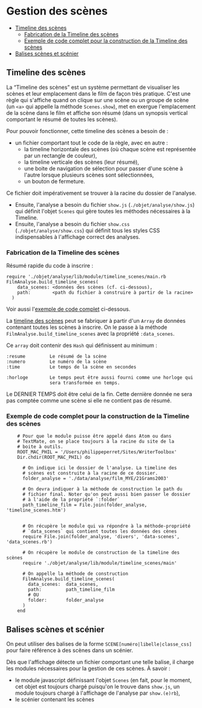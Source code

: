 # Gestion des scènes

* [Timeline des scènes](#timelinedescenes)
  * [Fabrication de la Timeline des scènes](#fabricationtimelinesceneapartirdefichier)
  * [Exemple de code complet pour la construction de la Timeline des scènes](#exempledecodecompletconstructiontimelinescenes)
* [Balises scènes et scénier](#balisesscenesetscenier)

<a name='timelinedescenes'></a>

## Timeline des scènes

La “Timeline des scènes” est un système permettant de visualiser les scènes et leur emplacement dans le film de façon très pratique. C'est une règle qui s'affiche quand on clique sur une scène ou un groupe de scène (un `<a>` qui appelle la méthode `Scenes.show`), met en exergue l'emplacement de la scène dans le film et affiche son résumé (dans un synopsis vertical comportant le résumé de toutes les scènes).

Pour pouvoir fonctionner, cette timeline des scènes a besoin de&nbsp;:

* un fichier comportant tout le code de la règle, avec en autre :
  * la timeline horizontale des scènes (où chaque scène est représentée par un rectangle de couleur),
  * la timeline verticale des scènes (leur résumé),
  * une boite de navigation de sélection pour passer d'une scène à l'autre lorsque plusieurs scènes sont sélectionnées,
  * un bouton de fermeture.

Ce fichier doit impérativement se trouver à la racine du dossier de l'analyse.

* Ensuite, l'analyse a besoin du fichier `show.js` (`./objet/analyse/show.js`) qui définit l'objet `Scenes` qui gère toutes les méthodes nécessaires à la Timeline.
* Ensuite, l'analyse a besoin du fichier `show.css` (`./objet/analyse/show.css`) qui définit tous les styles CSS indispensables à l'affichage correct des analyses.

<a name='fabricationtimelinesceneapartirdefichier'></a>

### Fabrication de la Timeline des scènes

Résumé rapide du code à inscrire&nbsp;:

    require './objet/analyse/lib/module/timeline_scenes/main.rb
    FilmAnalyse.build_timeline_scenes(
        data_scenes: <données des scènes (cf. ci-dessous),
        path:        <path du fichier à construire à partir de la racine>
      )

Voir aussi l'[exemple de code complet](#exempledecodecompletconstructiontimelinescenes) ci-dessous.

La [timeline des scènes](#timelinedescenes) peut se fabriquer à partir d'un `Array` de données contenant toutes les scènes à inscrire. On le passe à la méthode `FilmAnalyse.build_timeline_scenes` avec la propriété `:data_scenes`.

Ce `array` doit contenir des `Hash` qui définissent au minimum&nbsp;:

    :resume         Le résumé de la scène
    :numero         Le numéro de la scène
    :time           Le temps de la scène en secondes

    :horloge        Le temps peut être aussi fourni comme une horloge qui
                    sera transformée en temps.

Le DERNIER TEMPS doit être celui de la fin. Cette dernière donnée ne sera pas comptée comme une scène si elle ne contient pas de résumé.

<a name='exempledecodecompletconstructiontimelinescenes'></a>

### Exemple de code complet pour la construction de la Timeline des scènes


        # Pour que le module puisse être appelé dans Atom ou dans
        # TextMate, on se place toujours à la racine du site de la
        # boite à outils.
        ROOT_MAC_PHIL = '/Users/philippeperret/Sites/WriterToolbox'
        Dir.chdir(ROOT_MAC_PHIL) do

          # On indique ici le dossier de l'analyse. La timeline des
          # scènes est construite à la racine de ce dossier.
          folder_analyse = './data/analyse/film_MYE/21Grams2003'

          # On devra indiquer à la méthode de construction le path du
          # fichier final. Noter qu'on peut aussi bien passer le dossier
          # à l'aide de la propriété `:folder`
          path_timeline_film = File.join(folder_analyse, 'timeline_scenes.htm')


          # On récupère le module qui va répondre à la méthode-propriété
          # `data_scenes` qui contient toutes les données des cènes
          require File.join(folder_analyse, 'divers', 'data-scenes', 'data_scenes.rb')

          # On récupère le module de construction de la timeline des scènes
          require './objet/analyse/lib/module/timeline_scenes/main'

          # On appelle la méthode de construction
          FilmAnalyse.build_timeline_scenes(
            data_scenes:  data_scenes,
            path:         path_timeline_film
            # OU
            folder:       folder_analyse
          )
        end


<a name='balisesscenesetscenier'></a>

## Balises scènes et scénier

On peut utiliser des balises de la forme `SCENE[numéro|libelle|classe_css]` pour faire référence à des scènes dans un scénier.

Dès que l'affichage détecte un fichier comportant une telle balise, il charge les modules nécessaires pour la gestion de ces scènes. À savoir :

* le module javascript définissant l'objet `Scenes` (en fait, pour le moment, cet objet est toujours chargé puisqu'on le trouve dans `show.js`, un module toujours chargé à l'affichage de l'analyse par `show.(e)rb`),
* le scénier contenant les scènes
